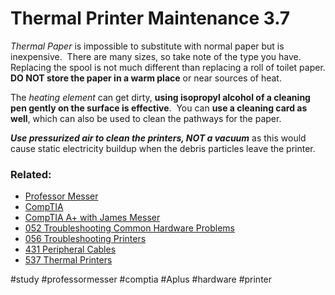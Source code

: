 # Thermal Printer Maintenance 3.7

*Thermal Paper* is impossible to substitute with normal paper but is inexpensive.  There are many sizes, so take note of the type you have.  Replacing the spool is not much different than replacing a roll of toilet paper. **DO NOT store the paper in a warm place** or near sources of heat. 

The *heating element* can get dirty, **using isopropyl alcohol of a cleaning pen gently on the surface is effective**.  You can **use a cleaning card as well**, which can also be used to clean the pathways for the paper.

***Use pressurized air to clean the printers, NOT a vacuum*** as this would cause static electricity buildup when the debris particles leave the printer.

### Related:

- [Professor Messer](https://www.professormesser.com/free-a-plus-training/220-1101/220-1101-video/thermal-printer-maintenance-220-1101/ "Professor Messer A+ Guide")
- [CompTIA](https://www.comptia.org/ "CompTIA Homepage")
- [CompTIA A+ with James Messer](CompTIA%20A+%20with%20James%20Messer.md)
- [052 Troubleshooting Common Hardware Problems](052%20Troubleshooting%20Common%20Hardware%20Problems.md)
- [056 Troubleshooting Printers](056%20Troubleshooting%20Printers.md)
- [431 Peripheral Cables](431%20Peripheral%20Cables.md)
- [537 Thermal Printers](537%20Thermal%20Printers.md)

#study #professormesser #comptia #Aplus #hardware #printer